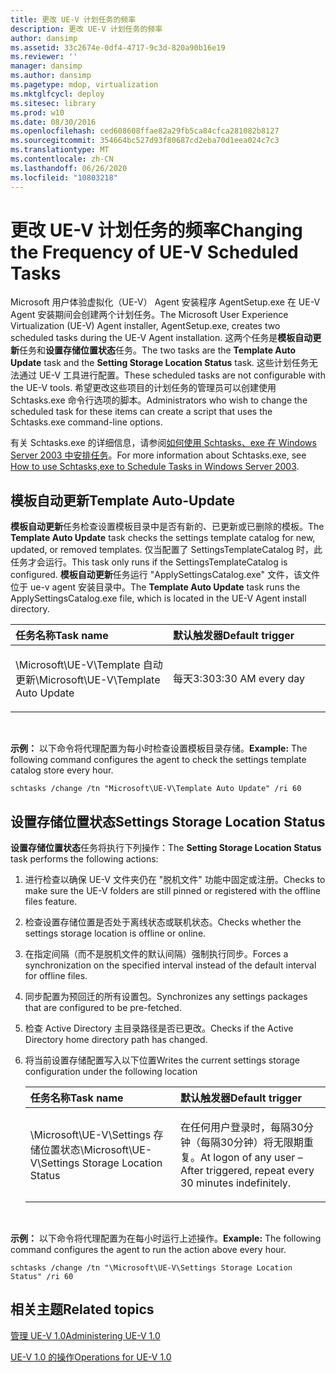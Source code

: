 ```yaml
---
title: 更改 UE-V 计划任务的频率
description: 更改 UE-V 计划任务的频率
author: dansimp
ms.assetid: 33c2674e-0df4-4717-9c3d-820a90b16e19
ms.reviewer: ''
manager: dansimp
ms.author: dansimp
ms.pagetype: mdop, virtualization
ms.mktglfcycl: deploy
ms.sitesec: library
ms.prod: w10
ms.date: 08/30/2016
ms.openlocfilehash: ced608608ffae82a29fb5ca84cfca281082b8127
ms.sourcegitcommit: 354664bc527d93f80687cd2eba70d1eea024c7c3
ms.translationtype: MT
ms.contentlocale: zh-CN
ms.lasthandoff: 06/26/2020
ms.locfileid: "10803218"
---
```

# <span data-ttu-id="d022c-103">更改 UE-V 计划任务的频率</span><span class="sxs-lookup"><span data-stu-id="d022c-103">Changing the Frequency of UE-V Scheduled Tasks</span></span>


<span data-ttu-id="d022c-104">Microsoft 用户体验虚拟化（UE-V） Agent 安装程序 AgentSetup.exe 在 UE-V Agent 安装期间会创建两个计划任务。</span><span class="sxs-lookup"><span data-stu-id="d022c-104">The Microsoft User Experience Virtualization (UE-V) Agent installer, AgentSetup.exe, creates two scheduled tasks during the UE-V Agent installation.</span></span> <span data-ttu-id="d022c-105">这两个任务是**模板自动更新**任务和**设置存储位置状态**任务。</span><span class="sxs-lookup"><span data-stu-id="d022c-105">The two tasks are the **Template Auto Update** task and the **Setting Storage Location Status** task.</span></span> <span data-ttu-id="d022c-106">这些计划任务无法通过 UE-V 工具进行配置。</span><span class="sxs-lookup"><span data-stu-id="d022c-106">These scheduled tasks are not configurable with the UE-V tools.</span></span> <span data-ttu-id="d022c-107">希望更改这些项目的计划任务的管理员可以创建使用 Schtasks.exe 命令行选项的脚本。</span><span class="sxs-lookup"><span data-stu-id="d022c-107">Administrators who wish to change the scheduled task for these items can create a script that uses the Schtasks.exe command-line options.</span></span>

<span data-ttu-id="d022c-108">有关 Schtasks.exe 的详细信息，请参阅[如何使用 Schtasks、exe 在 Windows Server 2003 中安排任务](https://go.microsoft.com/fwlink/?LinkID=264854)。</span><span class="sxs-lookup"><span data-stu-id="d022c-108">For more information about Schtasks.exe, see [How to use Schtasks,exe to Schedule Tasks in Windows Server 2003](https://go.microsoft.com/fwlink/?LinkID=264854).</span></span>

## <span data-ttu-id="d022c-109">模板自动更新</span><span class="sxs-lookup"><span data-stu-id="d022c-109">Template Auto-Update</span></span>


<span data-ttu-id="d022c-110">**模板自动更新**任务检查设置模板目录中是否有新的、已更新或已删除的模板。</span><span class="sxs-lookup"><span data-stu-id="d022c-110">The **Template Auto Update** task checks the settings template catalog for new, updated, or removed templates.</span></span> <span data-ttu-id="d022c-111">仅当配置了 SettingsTemplateCatalog 时，此任务才会运行。</span><span class="sxs-lookup"><span data-stu-id="d022c-111">This task only runs if the SettingsTemplateCatalog is configured.</span></span> <span data-ttu-id="d022c-112">**模板自动更新**任务运行 "ApplySettingsCatalog.exe" 文件，该文件位于 ue-v agent 安装目录中。</span><span class="sxs-lookup"><span data-stu-id="d022c-112">The **Template Auto Update** task runs the ApplySettingsCatalog.exe file, which is located in the UE-V Agent install directory.</span></span>

<table>
<colgroup>
<col width="50%" />
<col width="50%" />
</colgroup>
<thead>
<tr class="header">
<th align="left"><span data-ttu-id="d022c-113">任务名称</span><span class="sxs-lookup"><span data-stu-id="d022c-113">Task name</span></span></th>
<th align="left"><span data-ttu-id="d022c-114">默认触发器</span><span class="sxs-lookup"><span data-stu-id="d022c-114">Default trigger</span></span></th>
</tr>
</thead>
<tbody>
<tr class="odd">
<td align="left"><p><span data-ttu-id="d022c-115">\Microsoft\UE-V\Template 自动更新</span><span class="sxs-lookup"><span data-stu-id="d022c-115">\Microsoft\UE-V\Template Auto Update</span></span></p></td>
<td align="left"><p><span data-ttu-id="d022c-116">每天3:30</span><span class="sxs-lookup"><span data-stu-id="d022c-116">3:30 AM every day</span></span></p></td>
</tr>
</tbody>
</table>

 

<span data-ttu-id="d022c-117">**示例：** 以下命令将代理配置为每小时检查设置模板目录存储。</span><span class="sxs-lookup"><span data-stu-id="d022c-117">**Example:** The following command configures the agent to check the settings template catalog store every hour.</span></span>

``` syntax
schtasks /change /tn "Microsoft\UE-V\Template Auto Update" /ri 60
```

## <span data-ttu-id="d022c-118">设置存储位置状态</span><span class="sxs-lookup"><span data-stu-id="d022c-118">Settings Storage Location Status</span></span>


<span data-ttu-id="d022c-119">**设置存储位置状态**任务将执行下列操作：</span><span class="sxs-lookup"><span data-stu-id="d022c-119">The **Setting Storage Location Status** task performs the following actions:</span></span>

1.  <span data-ttu-id="d022c-120">进行检查以确保 UE-V 文件夹仍在 "脱机文件" 功能中固定或注册。</span><span class="sxs-lookup"><span data-stu-id="d022c-120">Checks to make sure the UE-V folders are still pinned or registered with the offline files feature.</span></span>

2.  <span data-ttu-id="d022c-121">检查设置存储位置是否处于离线状态或联机状态。</span><span class="sxs-lookup"><span data-stu-id="d022c-121">Checks whether the settings storage location is offline or online.</span></span>

3.  <span data-ttu-id="d022c-122">在指定间隔（而不是脱机文件的默认间隔）强制执行同步。</span><span class="sxs-lookup"><span data-stu-id="d022c-122">Forces a synchronization on the specified interval instead of the default interval for offline files.</span></span>

4.  <span data-ttu-id="d022c-123">同步配置为预回迁的所有设置包。</span><span class="sxs-lookup"><span data-stu-id="d022c-123">Synchronizes any settings packages that are configured to be pre-fetched.</span></span>

5.  <span data-ttu-id="d022c-124">检查 Active Directory 主目录路径是否已更改。</span><span class="sxs-lookup"><span data-stu-id="d022c-124">Checks if the Active Directory home directory path has changed.</span></span>

6.  <span data-ttu-id="d022c-125">将当前设置存储配置写入以下位置</span><span class="sxs-lookup"><span data-stu-id="d022c-125">Writes the current settings storage configuration under the following location</span></span>

    <table>
    <colgroup>
    <col width="50%" />
    <col width="50%" />
    </colgroup>
    <thead>
    <tr class="header">
    <th align="left"><span data-ttu-id="d022c-126">任务名称</span><span class="sxs-lookup"><span data-stu-id="d022c-126">Task name</span></span></th>
    <th align="left"><span data-ttu-id="d022c-127">默认触发器</span><span class="sxs-lookup"><span data-stu-id="d022c-127">Default trigger</span></span></th>
    </tr>
    </thead>
    <tbody>
    <tr class="odd">
    <td align="left"><p><span data-ttu-id="d022c-128">\Microsoft\UE-V\Settings 存储位置状态</span><span class="sxs-lookup"><span data-stu-id="d022c-128">\Microsoft\UE-V\Settings Storage Location Status</span></span></p></td>
    <td align="left"><p><span data-ttu-id="d022c-129">在任何用户登录时，每隔30分钟（每隔30分钟）将无限期重复。</span><span class="sxs-lookup"><span data-stu-id="d022c-129">At logon of any user – After triggered, repeat every 30 minutes indefinitely.</span></span></p></td>
    </tr>
    </tbody>
    </table>

     

<span data-ttu-id="d022c-130">**示例：** 以下命令将代理配置为在每小时运行上述操作。</span><span class="sxs-lookup"><span data-stu-id="d022c-130">**Example:** The following command configures the agent to run the action above every hour.</span></span>

``` syntax
schtasks /change /tn "\Microsoft\UE-V\Settings Storage Location Status" /ri 60
```

## <span data-ttu-id="d022c-131">相关主题</span><span class="sxs-lookup"><span data-stu-id="d022c-131">Related topics</span></span>


[<span data-ttu-id="d022c-132">管理 UE-V 1.0</span><span class="sxs-lookup"><span data-stu-id="d022c-132">Administering UE-V 1.0</span></span>](administering-ue-v-10.md)

[<span data-ttu-id="d022c-133">UE-V 1.0 的操作</span><span class="sxs-lookup"><span data-stu-id="d022c-133">Operations for UE-V 1.0</span></span>](operations-for-ue-v-10.md)

 

 





